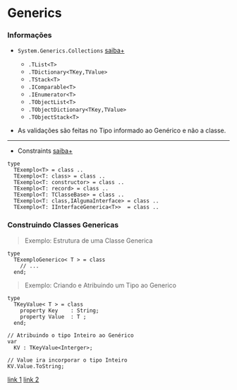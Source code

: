 # Generics

### Informações
- `System.Generics.Collections` [saiba+](http://docwiki.embarcadero.com/CodeExamples/Sydney/en/Generics_Collections_TList_(Delphi))
  - `.TList<T>`
  - `.TDictionary<TKey,TValue>`
  - `.TStack<T>`
  - `.IComparable<T>`
  - `.IEnumerator<T>`
  - `.TObjectList<T>`
  - `.TObjectDictionary<TKey,TValue>`
  - `.TObjectStack<T>`

- As validações são feitas no Tipo <T> informado ao Genérico e não a classe.
---- 

- Constraints [saiba+](http://docwiki.embarcadero.com/RADStudio/Sydney/en/Constraints_in_Generics)
~~~Delphi
type
  TExemplo<T> = class ..
  TExemplo<T: class> = class ..
  TExemplo<T: constructor> = class ..
  TExemplo<T: record> = class ..
  TExemplo<T: TClasseBase> = class ..
  TExemplo<T: class,IAlgumaInterface> = class ..
  TExemplo<T: IInterfaceGenerica<T>>  = class ..
~~~

### Construindo Classes Genericas
> Exemplo: Estrutura de uma Classe Generica
~~~Delphi
type
  TExemploGenerico< T > = class
    // ...
  end;
~~~

> Exemplo: Criando e Atribuindo um Tipo ao Generico 
~~~Delphi
type
  TKeyValue< T > = class
    property Key    : String;
    property Value  : T ;
  end;
~~~
~~~Delphi
// Atribuindo o tipo Inteiro ao Genérico
var
  KV : TKeyValue<Interger>;
~~~
~~~Delphi
// Value ira incorporar o tipo Inteiro
KV.Value.ToString;
~~~



[link 1](https://regys.com.br/usando-efetivamente-generics-em-object-pascal/#.YRUR64hKhhE)
[link 2](https://www.youtube.com/watch?v=KeMbPxfWb0Y)

